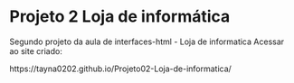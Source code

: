 # Projeto 2 Loja de informática
Segundo projeto da aula de interfaces-html - Loja de informatica
Acessar ao site criado:
<p> https://tayna0202.github.io/Projeto02-Loja-de-informatica/
